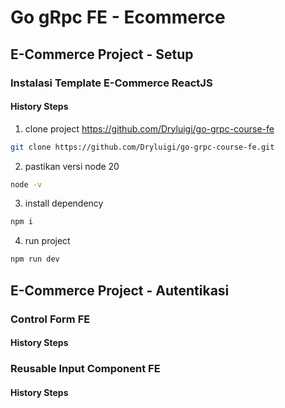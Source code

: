 # Go gRpc FE - Ecommerce

## E-Commerce Project - Setup
### Instalasi Template E-Commerce ReactJS
#### History Steps
1. clone project https://github.com/Dryluigi/go-grpc-course-fe
```bash
git clone https://github.com/Dryluigi/go-grpc-course-fe.git

```

2. pastikan versi node 20
```bash
node -v

```

3. install dependency
```bash
npm i

```

4. run project
```bash
npm run dev

```

## E-Commerce Project - Autentikasi
### Control Form FE
#### History Steps


### Reusable Input Component FE
#### History Steps
